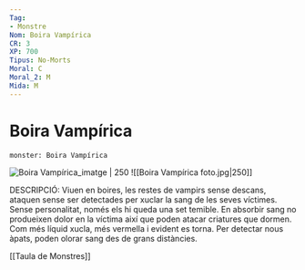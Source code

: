 ```yaml
---
Tag:
- Monstre
Nom: Boira Vampírica
CR: 3
XP: 700
Tipus: No-Morts
Moral: C
Moral_2: M
Mida: M
---
```

# Boira Vampírica

```statblock
monster: Boira Vampírica
```

![Boira Vampírica_imatge | 250](https://static.wikia.nocookie.net/forgottenrealms/images/a/a4/Vampiric_mist-5e.png/revision/latest?cb&#x3D;20180628183052) ![[Boira Vampírica foto.jpg|250]]

DESCRIPCIÓ: 
Viuen en boires, les restes de vampirs sense descans, ataquen sense ser detectades per xuclar la sang de les seves víctimes. Sense personalitat, només els hi queda una set temible. En absorbir sang no produeixen dolor en la víctima així que poden atacar criatures que dormen. Com més líquid xucla, més vermella i evident es torna. Per detectar nous àpats, poden olorar sang des de grans distàncies.

[[Taula de Monstres]]
